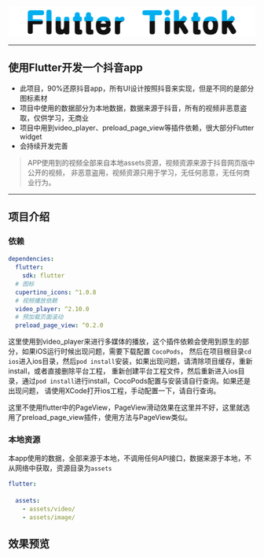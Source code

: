 <p align="center">
    <img src="doc/title.png" alt="title"/>
</p>

<hr />

## 使用Flutter开发一个抖音app

- 此项目，90%还原抖音app，所有UI设计按照抖音来实现，但是不同的是部分图标素材
- 项目中使用的数据部分为本地数据，数据来源于抖音，所有的视频非恶意盗取，仅供学习，无商业
- 项目中用到video_player、preload_page_view等插件依赖，很大部分Flutter widget
- 会持续开发完善


> APP使用到的视频全部来自本地assets资源，视频资源来源于抖音网页版中公开的视频，
> 非恶意盗用，视频资源只用于学习，无任何恶意，无任何商业行为。

<hr />

## 项目介绍

### 依赖

```yaml
dependencies:
  flutter:
    sdk: flutter
  # 图标
  cupertino_icons: ^1.0.8
  # 视频播放依赖
  video_player: ^2.10.0
  # 预加载页面滚动
  preload_page_view: ^0.2.0
```

这里使用到video_player来进行多媒体的播放，这个插件依赖会使用到原生的部分，如果iOS运行时候出现问题，需要下载配置 `CocoPods`，
然后在项目根目录`cd ios`进入ios目录，然后`pod install`安装，如果出现问题，请清除项目缓存，重新install，或者直接删除平台工程，
重新创建平台工程文件，然后重新进入ios目录，通过`pod install`进行install，CocoPods配置与安装请自行查询。如果还是出现问题，
请使用XCode打开ios工程，手动配置一下，请自行查询。

这里不使用flutter中的PageView，PageView滑动效果在这里并不好，这里就选用了preload_page_view插件，使用方法与PageView类似。

### 本地资源

本app使用的数据，全部来源于本地，不调用任何API接口，数据来源于本地，不从网络中获取，资源目录为`assets`
```yaml
flutter:

  assets:
    - assets/video/
    - assets/image/
```

## 效果预览
[](doc/3DFCA9190A566109419B64BBAA5E69E2.png)
[](doc/E38538681050AE93D062639E8FD208FF.png)